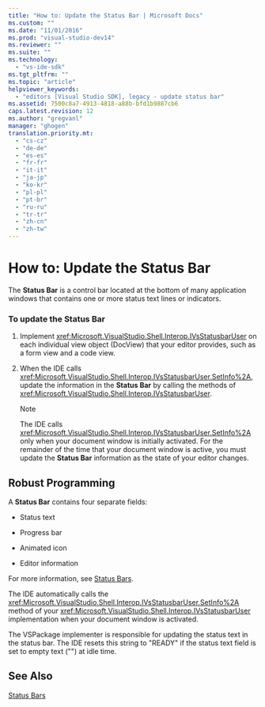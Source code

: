 ```yaml
---
title: "How to: Update the Status Bar | Microsoft Docs"
ms.custom: ""
ms.date: "11/01/2016"
ms.prod: "visual-studio-dev14"
ms.reviewer: ""
ms.suite: ""
ms.technology: 
  - "vs-ide-sdk"
ms.tgt_pltfrm: ""
ms.topic: "article"
helpviewer_keywords: 
  - "editors [Visual Studio SDK], legacy - update status bar"
ms.assetid: 7500c8a7-4913-4818-a88b-bfd1b9887cb6
caps.latest.revision: 12
ms.author: "gregvanl"
manager: "ghogen"
translation.priority.mt: 
  - "cs-cz"
  - "de-de"
  - "es-es"
  - "fr-fr"
  - "it-it"
  - "ja-jp"
  - "ko-kr"
  - "pl-pl"
  - "pt-br"
  - "ru-ru"
  - "tr-tr"
  - "zh-cn"
  - "zh-tw"
---
```

# How to: Update the Status Bar
The **Status Bar** is a control bar located at the bottom of many application windows that contains one or more status text lines or indicators.  
  
### To update the Status Bar  
  
1.  Implement <xref:Microsoft.VisualStudio.Shell.Interop.IVsStatusbarUser> on each individual view object (DocView) that your editor provides, such as a form view and a code view.  
  
2.  When the IDE calls <xref:Microsoft.VisualStudio.Shell.Interop.IVsStatusbarUser.SetInfo%2A>, update the information in the **Status Bar** by calling the methods of <xref:Microsoft.VisualStudio.Shell.Interop.IVsStatusbarUser>.  
  
    > [!NOTE]
    >  The IDE calls <xref:Microsoft.VisualStudio.Shell.Interop.IVsStatusbarUser.SetInfo%2A> only when your document window is initially activated. For the remainder of the time that your document window is active, you must update the **Status Bar** information as the state of your editor changes.  
  
## Robust Programming  
 A **Status Bar** contains four separate fields:  
  
-   Status text  
  
-   Progress bar  
  
-   Animated icon  
  
-   Editor information  
  
 For more information, see [Status Bars](/visual-cpp/mfc/status-bars).  
  
 The IDE automatically calls the <xref:Microsoft.VisualStudio.Shell.Interop.IVsStatusbarUser.SetInfo%2A> method of your <xref:Microsoft.VisualStudio.Shell.Interop.IVsStatusbarUser> implementation when your document window is activated.  
  
 The VSPackage implementer is responsible for updating the status text in the status bar. The IDE resets this string to "READY" if the status text field is set to empty text ("") at idle time.  
  
## See Also  
 [Status Bars](/visual-cpp/mfc/status-bars)